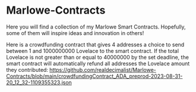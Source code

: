 # Marlowe-Contracts

Here you will find a collection of my Marlowe Smart Contracts. Hopefully, some of them will inspire ideas and innovation in others!


Here is a crowdfunding contract that gives 4 addresses a choice to send between 1 and 1000000000 Lovelace to the smart contract. If the total Lovelace is not greater than or equal to 40000000 by the set deadline, the smart contract will automatically refund all addresses the Lovelace amount they contributed:
https://github.com/realdecimalist/Marlowe-Contracts/blob/main/crowdfundingContract_ADA_preprod-2023-08-31-20_12_32-1109355323.json
